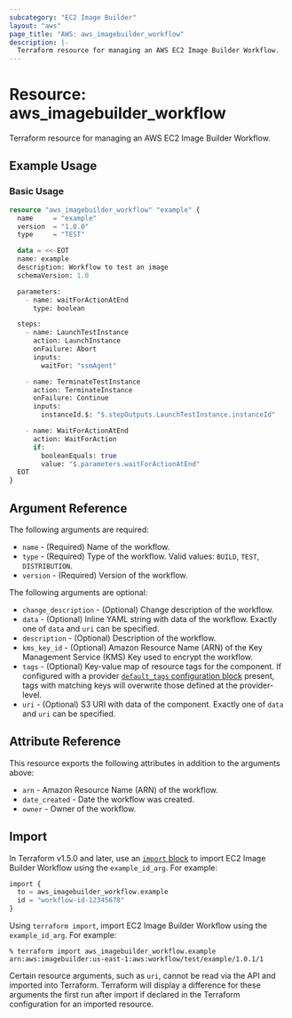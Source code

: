 ```yaml
---
subcategory: "EC2 Image Builder"
layout: "aws"
page_title: "AWS: aws_imagebuilder_workflow"
description: |-
  Terraform resource for managing an AWS EC2 Image Builder Workflow.
---
```

# Resource: aws_imagebuilder_workflow

Terraform resource for managing an AWS EC2 Image Builder Workflow.

## Example Usage

### Basic Usage

```terraform
resource "aws_imagebuilder_workflow" "example" {
  name     = "example"
  version  = "1.0.0"
  type     = "TEST"

  data = <<-EOT
  name: example
  description: Workflow to test an image
  schemaVersion: 1.0

  parameters:
    - name: waitForActionAtEnd
      type: boolean

  steps:
    - name: LaunchTestInstance
      action: LaunchInstance
      onFailure: Abort
      inputs:
        waitFor: "ssmAgent"

    - name: TerminateTestInstance
      action: TerminateInstance
      onFailure: Continue
      inputs:
        instanceId.$: "$.stepOutputs.LaunchTestInstance.instanceId"

    - name: WaitForActionAtEnd
      action: WaitForAction
      if:
        booleanEquals: true
        value: "$.parameters.waitForActionAtEnd"
  EOT
}
```

## Argument Reference

The following arguments are required:

* `name` - (Required) Name of the workflow.
* `type` - (Required) Type of the workflow. Valid values: `BUILD`, `TEST`, `DISTRIBUTION`.
* `version` - (Required) Version of the workflow.

The following arguments are optional:

* `change_description` - (Optional) Change description of the workflow.
* `data` - (Optional) Inline YAML string with data of the workflow. Exactly one of `data` and `uri` can be specified.
* `description` - (Optional) Description of the workflow.
* `kms_key_id` - (Optional) Amazon Resource Name (ARN) of the Key Management Service (KMS) Key used to encrypt the workflow.
* `tags` - (Optional) Key-value map of resource tags for the component. If configured with a provider [`default_tags` configuration block](https://registry.terraform.io/providers/hashicorp/aws/latest/docs#default_tags-configuration-block) present, tags with matching keys will overwrite those defined at the provider-level.
* `uri` - (Optional) S3 URI with data of the component. Exactly one of `data` and `uri` can be specified.

## Attribute Reference

This resource exports the following attributes in addition to the arguments above:

* `arn` - Amazon Resource Name (ARN) of the workflow.
* `date_created` - Date the workflow was created.
* `owner` - Owner of the workflow.

## Import

In Terraform v1.5.0 and later, use an [`import` block](https://developer.hashicorp.com/terraform/language/import) to import EC2 Image Builder Workflow using the `example_id_arg`. For example:

```terraform
import {
  to = aws_imagebuilder_workflow.example
  id = "workflow-id-12345678"
}
```

Using `terraform import`, import EC2 Image Builder Workflow using the `example_id_arg`. For example:

```console
% terraform import aws_imagebuilder_workflow.example arn:aws:imagebuilder:us-east-1:aws:workflow/test/example/1.0.1/1
```

Certain resource arguments, such as `uri`, cannot be read via the API and imported into Terraform. Terraform will display a difference for these arguments the first run after import if declared in the Terraform configuration for an imported resource.
